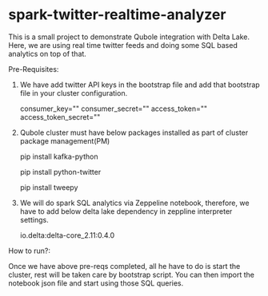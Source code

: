 # spark-twitter-realtime-analyzer

This is a small project to demonstrate Qubole integration with Delta Lake. Here, we are using real time twitter feeds and doing some
SQL based analytics on top of that.

Pre-Requisites:

1. We have add twitter API keys in the bootstrap file and add that bootstrap file in your cluster configuration.

	consumer_key=""
	consumer_secret=""
	access_token=""
	access_token_secret=""
  
2. Qubole cluster must have below packages installed as part of cluster package management(PM)

  	pip install kafka-python
	
	pip install python-twitter
	
	pip install tweepy

3. We will do spark SQL analytics via Zeppeline notebook, therefore, we have to add below delta lake dependency in zeppline
   interpreter settings.
   
   	io.delta:delta-core_2.11:0.4.0
   

How to run?:

Once we have above pre-reqs completed, all he have to do is start the cluster, rest will be taken care by bootstrap script.
You can then import the notebook json file and start using those SQL queries.
